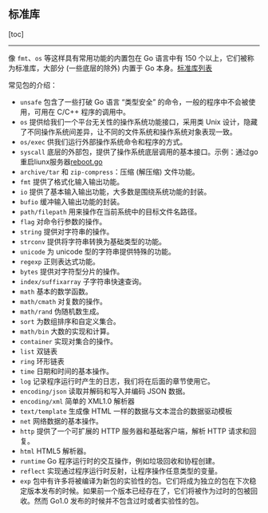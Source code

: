 ## 标准库

[toc]

---

像 `fmt`、`os` 等这样具有常用功能的内置包在 Go 语言中有 150 个以上，它们被称为标准库，大部分 (一些底层的除外) 内置于 Go 本身。[标准库列表](https://studygolang.com/pkgdoc)

常见包的介绍：

- `unsafe` 包含了一些打破 Go 语言 “类型安全” 的命令，一般的程序中不会被使用，可用在 C/C++ 程序的调用中。
- `os` 提供给我们一个平台无关性的操作系统功能接口，采用类 Unix 设计，隐藏了不同操作系统间差异，让不同的文件系统和操作系统对象表现一致。
- `os/exec` 供我们运行外部操作系统命令和程序的方式。
- `syscall` 底层的外部包，提供了操作系统底层调用的基本接口。示例：通过go 重启liunx服务器[reboot.go](08_src/reboot.go)
- `archive/tar` 和 `zip-compress`：压缩 (解压缩) 文件功能。
- `fmt` 提供了格式化输入输出功能。
- `io` 提供了基本输入输出功能，大多数是围绕系统功能的封装。
- `bufio`  缓冲输入输出功能的封装。
- `path/filepath` 用来操作在当前系统中的目标文件名路径。
- `flag` 对命令行参数的操作。
- `string` 提供对字符串的操作。
- `strconv` 提供将字符串转换为基础类型的功能。
- `unicode` 为 unicode 型的字符串提供特殊的功能。
- `regexp` 正则表达式功能。
- `bytes` 提供对字符型分片的操作。
- `index/suffixarray` 子字符串快速查询。
- `math` 基本的数学函数。
- `math/cmath`  对复数的操作。
- `math/rand` 伪随机数生成。
- `sort` 为数组排序和自定义集合。
- `math/bin` 大数的实现和计算。
- `container` 实现对集合的操作。
- `list` 双链表
- `ring` 环形链表
- `time` 日期和时间的基本操作。
- `log` 记录程序运行时产生的日志，我们将在后面的章节使用它。
- `encoding/json` 读取并解码和写入并编码 JSON 数据。
- `encoding/xml` 简单的 XML1.0 解析器
- `text/template` 生成像 HTML 一样的数据与文本混合的数据驱动模板
- `net` 网络数据的基本操作。
- `http` 提供了一个可扩展的 HTTP 服务器和基础客户端，解析 HTTP 请求和回复。
- `html` HTML5 解析器。
- `runtime` Go 程序运行时的交互操作，例如垃圾回收和协程创建。
- `reflect` 实现通过程序运行时反射，让程序操作任意类型的变量。
- `exp`  包中有许多将被编译为新包的实验性的包。它们将成为独立的包在下次稳定版本发布的时候。如果前一个版本已经存在了，它们将被作为过时的包被回收。然而 Go1.0 发布的时候并不包含过时或者实验性的包。